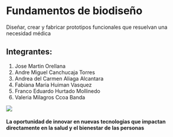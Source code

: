 # Fundamentos de biodiseño
Diseñar, crear y fabricar prototipos funcionales que resuelvan una necesidad médica
## Integrantes:
1. Jose Martin Orellana
2. Andre Miguel Canchucaja Torres
3.  Andrea del Carmen Aliaga Alcantara
4. Fabiana Maria Huiman Vasquez
5. Franco Eduardo Hurtado Mollinedo
6. Valeria Milagros Ccoa Banda 

![](https://github.com/Valeri0206/FBIO/blob/main/Foto%20Valeria.jpg)
#### La oportunidad de innovar en nuevas tecnologias que impactan directamente en la salud y el bienestar de las personas
